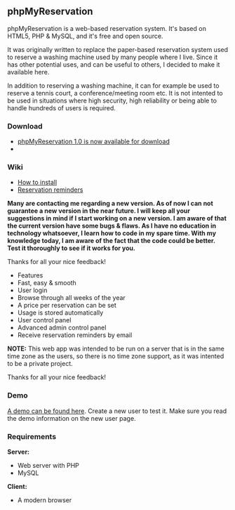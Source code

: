 ## phpMyReservation

phpMyReservation is a web-based reservation system. It's based on HTML5, PHP & MySQL, and it's free and open source.

It was originally written to replace the paper-based reservation system used to reserve a washing machine used by many people where I live. Since it has other potential uses, and can be useful to others, I decided to make it available here.

In addition to reserving a washing machine, it can for example be used to reserve a tennis court, a conference/meeting room etc. It is not intented to be used in situations where high security, high reliability or being able to handle hundreds of users is required.

### Download

* [phpMyReservation 1.0 is now available for download](http://www.olejon.net/code/phpmyreservation/files/phpmyreservation-1.0.tar.bz2)
* 
### Wiki

* [How to install](https://www.olejon.net/code/phpmyreservation/?how_to_install)
* [Reservation reminders](https://www.olejon.net/code/phpmyreservation/?reservation_reminders)

**Many are contacting me regarding a new version. As of now I can not guarantee a new version in the near future. I will keep all your suggestions in mind if I start working on a new version. I am aware of that the current version have some bugs & flaws. As I have no education in technology whatsoever, I learn how to code in my spare time. With my knowledge today, I am aware of the fact that the code could be better. Test it thoroughly to see if it works for you.**

Thanks for all your nice feedback!

* Features
* Fast, easy & smooth
* User login
* Browse through all weeks of the year
* A price per reservation can be set
* Usage is stored automatically
* User control panel
* Advanced admin control panel
* Receive reservation reminders by email

**NOTE:** This web app was intended to be run on a server that is in the same time zone as the users, so there is no time zone support, as it was intented to be a private project.

Thanks for all your nice feedback!

### Demo
[A demo can be found here](http://www.olejon.net/code/phpmyreservation/?demo). Create a new user to test it. Make sure you read the demo information on the new user page.

### Requirements

**Server:**

* Web server with PHP
* MySQL

**Client:**

* A modern browser
